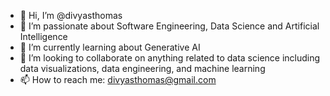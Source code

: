 - 👋 Hi, I’m @divyasthomas
- 👀 I’m passionate about Software Engineering, Data Science and Artificial Intelligence
- 🌱 I’m currently learning about Generative AI
- 💞️ I’m looking to collaborate on anything related to data science including data visualizations, data engineering,  and machine learning
- 📫 How to reach me: divyasthomas@gmail.com

<!---
divyasthomas/divyasthomas is a ✨ special ✨ repository because its `README.md` (this file) appears on your GitHub profile.
You can click the Preview link to take a look at your changes.
--->
